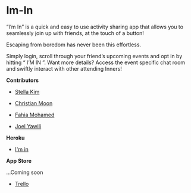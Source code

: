 Im-In
=====


“I’m In” is a quick and easy to use activity sharing app that allows you to seamlessly join up with friends,  at the touch 
of a button!  

Escaping from boredom has never been this effortless. 

Simply login, scroll through your friend’s upcoming events and opt in by hitting “ I’M IN ”. 
Want more details? Access the event specific chat room and swiftly interact with other attending Inners!

<strong>Contributors</strong>

* <a href="http://github.com/stellajkimm">Stella Kim</a>

* <a href="http://github.com/cmoon820">Christian Moon</a>

* <a href="http://github.com/fahiamoh">Fahia Mohamed</a>


* <a href="http://github.com/joelyawili">Joel Yawili</a>



<strong>Heroku</strong>

* <a href="http://areuin.herokuapp.com">I'm in</a>



<strong>App Store</strong>

...Coming soon

* <a href="https://trello.com/b/EqXCnvSJ/i-m-in">Trello</a>

